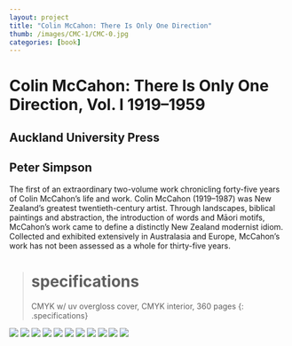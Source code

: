 ```yaml
---
layout: project
title: "Colin McCahon: There Is Only One Direction"
thumb: /images/CMC-1/CMC-0.jpg
categories: [book]
---
```


# Colin McCahon: There Is Only One Direction, Vol. I 1919–1959

## Auckland University Press

## Peter Simpson

The first of an extraordinary two-volume work chronicling forty-five years of Colin McCahon’s life and work. Colin McCahon (1919–1987) was New Zealand’s greatest twentieth-century artist. Through landscapes, biblical paintings and abstraction, the introduction of words and Māori motifs, McCahon’s work came to define a distinctly New Zealand modernist idiom. Collected and exhibited extensively in Australasia and Europe, McCahon’s work has not been assessed as a whole for thirty-five years.

> # specifications
> CMYK w/ uv overgloss cover, CMYK interior, 360 pages
{: .specifications}

![](/images/CMC-1/CMC-1.jpg)
![](/images/CMC-1/CMC-2.jpg)
![](/images/CMC-1/CMC-3.jpg)
![](/images/CMC-1/CMC-4.jpg)
![](/images/CMC-1/CMC-5.jpg)
![](/images/CMC-1/CMC-6.jpg)
![](/images/CMC-1/CMC-7.jpg)
![](/images/CMC-1/CMC-8.jpg)
![](/images/CMC-1/CMC-9.jpg)
![](/images/CMC-1/CMC-10.jpg)
![](/images/CMC-1/CMC-11.jpg)

